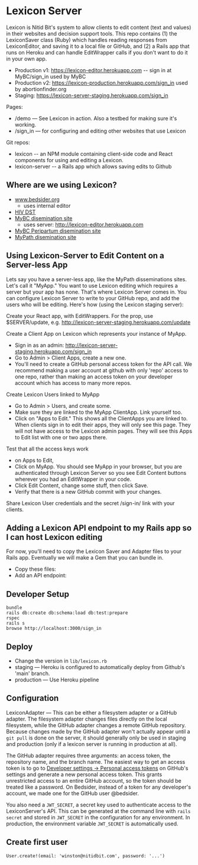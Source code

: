 Lexicon Server
==============
Lexicon is Nitid Bit's system to allow clients to edit content (text and values) in their websites
and decision support tools. This repo contains (1) the LexiconSaver class (Ruby) which handles reading responses from LexiconEditor, and saving it to a local file or GitHub, and (2) a Rails app that runs on Heroku and can handle EditWrapper calls if you don't want to do it in your own app.

- Production v1: https://lexicon-editor.herokuapp.com -- sign in at MyBC/sign_in
    used by MyBC
- Production v2: https://lexicon-production.herokuapp.com/sign_in
    used by abortionfinder.org
- Staging: https://lexicon-server-staging.herokuapp.com/sign_in

Pages:
- /demo — See Lexicon in action. Also a testbed for making sure it's working.
- /sign_in — for configuring and editing other websites that use Lexicon
  

Git repos:
- lexicon -- an NPM module containing client-side code and React components for using and editing a Lexicon.
- lexicon-server -- a Rails app which allows saving edits to Github


Where are we using Lexicon?
---------------------------
- www.bedsider.org
  - uses internal editor
- [HIV DST](http://hiv-dst.herokuapp.com/)
- [MyBC disemination site](http://mybcweb.s3-website-us-west-2.amazonaws.com/)
  - uses server: http://lexicon-editor.herokuapp.com
- [MyBC Peripartum disemination site](http://mybcweb-pp.s3-website-us-west-2.amazonaws.com/)
- [MyPath disemination site](http://mypathweb.s3-website.us-east-2.amazonaws.com/)

Using Lexicon-Server to Edit Content on a Server-less App
---------------------------------------------------------
Lets say you have a server-less app, like the MyPath disseminations sites. Let's call it "MyApp."
You want to use Lexicon editing which requires a server but your app has none. That's where Lexicon
Server comes in. You can configure Lexicon Server to write to your GitHub repo, and add the users
who will be editing. Here's how (using the Lexicon staging server):

Create your React app, with EditWrappers. For the <EditWrapper apiUpdateUrl={}> prop, use
$SERVER/update, e.g. http://lexicon-server-staging.herokuapp.com/update

Create a Client App on Lexicon which represents your instance of MyApp.
- Sign in as an admin: http://lexicon-server-staging.herokuapp.com/sign_in
- Go to Admin > Client Apps, create a new one.
- You'll need to create a GitHub personal access token for the API call. We recommend making a user
  account at github with only 'repo' access to one repo, rather than making an access token on your
  developer account which has access to many more repos.

Create Lexicon Users linked to MyApp
- Go to Admin > Users, and create some.
- Make sure they are linked to the MyApp ClientApp. Link yourself too.
- Click on "Apps to Edit." This shows all the ClientApps you are linked to. When clients sign in to edit
  their apps, they will only see this page. They will not have access to the Lexicon admin pages.
  They will see this Apps to Edit list with one or two apps there.

Test that all the access keys work
- on Apps to Edit,
- Click on MyApp. You should see MyApp in your browser, but you are authenticated through Lexicon
  Server so you see Edit Content buttons wherever you had an EditWrapper in your code.
- Click Edit Content, change some stuff, then click Save.
- Verify that there is a new GitHub commit with your changes.

Share Lexicon User credentials and the secret /sign-in/ link with your clients.


Adding a Lexicon API endpoint to my Rails app so I can host Lexicon editing
---------------------------------------------------------------------------
For now, you'll need to copy the Lexicon Saver and Adapter files to your Rails app. Eventually we
will make a Gem that you can bundle in.

- Copy these files:
- Add an API endpoint:


Developer Setup
---------------

    bundle
    rails db:create db:schema:load db:test:prepare
    rspec
    rails s
    browse http://localhost:3000/sign_in

Deploy
------
- Change the version in `lib/lexicon.rb`
- staging — Heroku is configured to automatically deploy from Github's 'main' branch.
- production — Use Heroku pipeline

Configuration
-------------

LexiconAdapter — This can be either a filesystem adapter or a GitHub adapter. The filesystem adapter changes files directly on the local filesystem, while the GitHub adapter changes a remote GitHub repository. Because changes made by the GitHub adapter won't actually appear until a `git pull` is done on the server, it should generally only be used in staging and production (only if a lexicon server is running in production at all).

The GitHub adapter requires three arguments: an access token, the repository name, and the branch name. The easiest way to get an access token is to go to [Developer settings -> Personal access tokens](https://github.com/settings/tokens) on GitHub's settings and generate a new personal access token. This grants unrestricted access to an entire GitHub account, so the token should be treated like a password. On Bedsider, instead of a token for any developer's account, we made one for the GitHub user @bedsider.

You also need a `JWT_SECRET`, a secret key used to authenticate access to the LexiconServer's API. This can be generated at the command line with `rails secret` and stored in `JWT_SECRET` in the configuration for any environment. In production, the environment variable `JWT_SECRET` is automatically used.

## Create first user
    User.create!(email: 'winston@nitidbit.com', password: '...')

